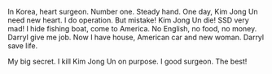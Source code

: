 In Korea, heart surgeon. Number one. Steady hand. One day, Kim Jong Un need new heart. I do operation. But mistake! Kim Jong Un die! SSD very mad! I hide fishing boat, come to America. No English, no food, no money. Darryl give me job. Now I have house, American car and new woman. Darryl save life.

My big secret. I kill Kim Jong Un on purpose. I good surgeon. The best!

